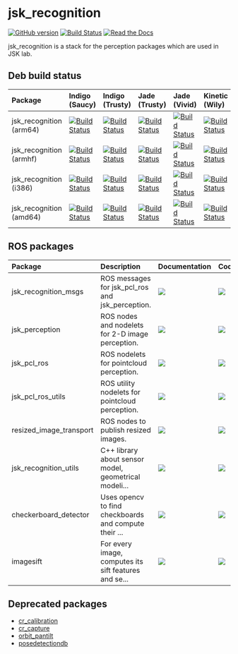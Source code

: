 <!--
    DO NOT EDIT THIS FILE BY HAND.

    This file is automatically generated by /home/wkentaro/jsk_apc/src/jsk-ros-pkg/jsk_recognition/generate_readme.py at 2017-11-25T17:16:08.690253.
-->

jsk\_recognition
===============

[![GitHub version](https://badge.fury.io/gh/jsk-ros-pkg%2Fjsk_recognition.svg)](https://badge.fury.io/gh/jsk-ros-pkg%2Fjsk_recognition)
[![Build Status](https://travis-ci.org/jsk-ros-pkg/jsk_recognition.svg)](https://travis-ci.org/jsk-ros-pkg/jsk_recognition)
[![Read the Docs](https://readthedocs.org/projects/jsk-docs/badge/?version=latest)](http://jsk-docs.readthedocs.org/en/latest/jsk_recognition/doc/index.html)

jsk_recognition is a stack for the perception packages which are used in JSK lab.


Deb build status
----------------

| Package                 | Indigo (Saucy)                                                                                                                                                                                         | Indigo (Trusty)                                                                                                                                                                                          | Jade (Trusty)                                                                                                                                                                                            | Jade (Vivid)                                                                                                                                                                                           | Kinetic (Wily)                                                                                                                                                                                       | Kinetic (Xenial)                                                                                                                                                                                           |
|:------------------------|:-------------------------------------------------------------------------------------------------------------------------------------------------------------------------------------------------------|:---------------------------------------------------------------------------------------------------------------------------------------------------------------------------------------------------------|:---------------------------------------------------------------------------------------------------------------------------------------------------------------------------------------------------------|:-------------------------------------------------------------------------------------------------------------------------------------------------------------------------------------------------------|:-----------------------------------------------------------------------------------------------------------------------------------------------------------------------------------------------------|:-----------------------------------------------------------------------------------------------------------------------------------------------------------------------------------------------------------|
| jsk_recognition (arm64) | [![Build Status](http://build.ros.org/job/Ibin_arm_uSv8__jsk_recognition__ubuntu_saucy_arm64__binary/badge/icon)](http://build.ros.org/job/Ibin_arm_uSv8__jsk_recognition__ubuntu_saucy_arm64__binary) | [![Build Status](http://build.ros.org/job/Ibin_arm_uTv8__jsk_recognition__ubuntu_trusty_arm64__binary/badge/icon)](http://build.ros.org/job/Ibin_arm_uTv8__jsk_recognition__ubuntu_trusty_arm64__binary) | [![Build Status](http://build.ros.org/job/Jbin_arm_uTv8__jsk_recognition__ubuntu_trusty_arm64__binary/badge/icon)](http://build.ros.org/job/Jbin_arm_uTv8__jsk_recognition__ubuntu_trusty_arm64__binary) | [![Build Status](http://build.ros.org/job/Jbin_arm_uVv8__jsk_recognition__ubuntu_vivid_arm64__binary/badge/icon)](http://build.ros.org/job/Jbin_arm_uVv8__jsk_recognition__ubuntu_vivid_arm64__binary) | [![Build Status](http://build.ros.org/job/Kbin_arm_uWv8__jsk_recognition__ubuntu_wily_arm64__binary/badge/icon)](http://build.ros.org/job/Kbin_arm_uWv8__jsk_recognition__ubuntu_wily_arm64__binary) | [![Build Status](http://build.ros.org/job/Kbin_uxv8_uXv8__jsk_recognition__ubuntu_xenial_arm64__binary/badge/icon)](http://build.ros.org/job/Kbin_uxv8_uXv8__jsk_recognition__ubuntu_xenial_arm64__binary) |
| jsk_recognition (armhf) | [![Build Status](http://build.ros.org/job/Ibin_arm_uShf__jsk_recognition__ubuntu_saucy_armhf__binary/badge/icon)](http://build.ros.org/job/Ibin_arm_uShf__jsk_recognition__ubuntu_saucy_armhf__binary) | [![Build Status](http://build.ros.org/job/Ibin_arm_uThf__jsk_recognition__ubuntu_trusty_armhf__binary/badge/icon)](http://build.ros.org/job/Ibin_arm_uThf__jsk_recognition__ubuntu_trusty_armhf__binary) | [![Build Status](http://build.ros.org/job/Jbin_arm_uThf__jsk_recognition__ubuntu_trusty_armhf__binary/badge/icon)](http://build.ros.org/job/Jbin_arm_uThf__jsk_recognition__ubuntu_trusty_armhf__binary) | [![Build Status](http://build.ros.org/job/Jbin_arm_uVhf__jsk_recognition__ubuntu_vivid_armhf__binary/badge/icon)](http://build.ros.org/job/Jbin_arm_uVhf__jsk_recognition__ubuntu_vivid_armhf__binary) | [![Build Status](http://build.ros.org/job/Kbin_arm_uWhf__jsk_recognition__ubuntu_wily_armhf__binary/badge/icon)](http://build.ros.org/job/Kbin_arm_uWhf__jsk_recognition__ubuntu_wily_armhf__binary) | [![Build Status](http://build.ros.org/job/Kbin_uxhf_uXhf__jsk_recognition__ubuntu_xenial_armhf__binary/badge/icon)](http://build.ros.org/job/Kbin_uxhf_uXhf__jsk_recognition__ubuntu_xenial_armhf__binary) |
| jsk_recognition (i386)  | [![Build Status](http://build.ros.org/job/Ibin_uS32__jsk_recognition__ubuntu_saucy_i386__binary/badge/icon)](http://build.ros.org/job/Ibin_uS32__jsk_recognition__ubuntu_saucy_i386__binary)           | [![Build Status](http://build.ros.org/job/Ibin_uT32__jsk_recognition__ubuntu_trusty_i386__binary/badge/icon)](http://build.ros.org/job/Ibin_uT32__jsk_recognition__ubuntu_trusty_i386__binary)           | [![Build Status](http://build.ros.org/job/Jbin_uT32__jsk_recognition__ubuntu_trusty_i386__binary/badge/icon)](http://build.ros.org/job/Jbin_uT32__jsk_recognition__ubuntu_trusty_i386__binary)           | [![Build Status](http://build.ros.org/job/Jbin_uV32__jsk_recognition__ubuntu_vivid_i386__binary/badge/icon)](http://build.ros.org/job/Jbin_uV32__jsk_recognition__ubuntu_vivid_i386__binary)           | [![Build Status](http://build.ros.org/job/Kbin_uW32__jsk_recognition__ubuntu_wily_i386__binary/badge/icon)](http://build.ros.org/job/Kbin_uW32__jsk_recognition__ubuntu_wily_i386__binary)           | [![Build Status](http://build.ros.org/job/Kbin_uX32__jsk_recognition__ubuntu_xenial_i386__binary/badge/icon)](http://build.ros.org/job/Kbin_uX32__jsk_recognition__ubuntu_xenial_i386__binary)             |
| jsk_recognition (amd64) | [![Build Status](http://build.ros.org/job/Ibin_uS64__jsk_recognition__ubuntu_saucy_amd64__binary/badge/icon)](http://build.ros.org/job/Ibin_uS64__jsk_recognition__ubuntu_saucy_amd64__binary)         | [![Build Status](http://build.ros.org/job/Ibin_uT64__jsk_recognition__ubuntu_trusty_amd64__binary/badge/icon)](http://build.ros.org/job/Ibin_uT64__jsk_recognition__ubuntu_trusty_amd64__binary)         | [![Build Status](http://build.ros.org/job/Jbin_uT64__jsk_recognition__ubuntu_trusty_amd64__binary/badge/icon)](http://build.ros.org/job/Jbin_uT64__jsk_recognition__ubuntu_trusty_amd64__binary)         | [![Build Status](http://build.ros.org/job/Jbin_uV64__jsk_recognition__ubuntu_vivid_amd64__binary/badge/icon)](http://build.ros.org/job/Jbin_uV64__jsk_recognition__ubuntu_vivid_amd64__binary)         | [![Build Status](http://build.ros.org/job/Kbin_uW64__jsk_recognition__ubuntu_wily_amd64__binary/badge/icon)](http://build.ros.org/job/Kbin_uW64__jsk_recognition__ubuntu_wily_amd64__binary)         | [![Build Status](http://build.ros.org/job/Kbin_uX64__jsk_recognition__ubuntu_xenial_amd64__binary/badge/icon)](http://build.ros.org/job/Kbin_uX64__jsk_recognition__ubuntu_xenial_amd64__binary)           |


ROS packages
------------

| Package                 | Description                                           | Documentation                                                                                                                                       | Code                                                                                                                                             |
|:------------------------|:------------------------------------------------------|:----------------------------------------------------------------------------------------------------------------------------------------------------|:-------------------------------------------------------------------------------------------------------------------------------------------------|
| jsk_recognition_msgs    | ROS messages for jsk_pcl_ros and jsk_perception.      | [![](https://img.shields.io/badge/docs-here-brightgreen.svg)](http://wiki.ros.org/jsk_recognition_msgs)                                             | [![](https://img.shields.io/badge/code-here-brightgreen.svg)](http://github.com/jsk-ros-pkg/jsk_recognition/tree/master/jsk_recognition_msgs)    |
| jsk_perception          | ROS nodes and nodelets for 2-D image perception.      | [![](https://img.shields.io/badge/docs-here-brightgreen.svg)](http://jsk-docs.readthedocs.io/en/latest/jsk_recognition/doc/jsk_perception)          | [![](https://img.shields.io/badge/code-here-brightgreen.svg)](http://github.com/jsk-ros-pkg/jsk_recognition/tree/master/jsk_perception)          |
| jsk_pcl_ros             | ROS nodelets for pointcloud perception.               | [![](https://img.shields.io/badge/docs-here-brightgreen.svg)](http://jsk-docs.readthedocs.io/en/latest/jsk_recognition/doc/jsk_pcl_ros)             | [![](https://img.shields.io/badge/code-here-brightgreen.svg)](http://github.com/jsk-ros-pkg/jsk_recognition/tree/master/jsk_pcl_ros)             |
| jsk_pcl_ros_utils       | ROS utility nodelets for pointcloud perception.       | [![](https://img.shields.io/badge/docs-here-brightgreen.svg)](http://jsk-docs.readthedocs.io/en/latest/jsk_recognition/doc/jsk_pcl_ros_utils)       | [![](https://img.shields.io/badge/code-here-brightgreen.svg)](http://github.com/jsk-ros-pkg/jsk_recognition/tree/master/jsk_pcl_ros_utils)       |
| resized_image_transport | ROS nodes to publish resized images.                  | [![](https://img.shields.io/badge/docs-here-brightgreen.svg)](http://jsk-docs.readthedocs.io/en/latest/jsk_recognition/doc/resized_image_transport) | [![](https://img.shields.io/badge/code-here-brightgreen.svg)](http://github.com/jsk-ros-pkg/jsk_recognition/tree/master/resized_image_transport) |
| jsk_recognition_utils   | C++ library about sensor model, geometrical modeli... | [![](https://img.shields.io/badge/docs-here-brightgreen.svg)](http://jsk-docs.readthedocs.io/en/latest/jsk_recognition/jsk_recognition_utils)       | [![](https://img.shields.io/badge/code-here-brightgreen.svg)](http://github.com/jsk-ros-pkg/jsk_recognition/tree/master/jsk_recognition_utils)   |
| checkerboard_detector   | Uses opencv to find checkboards and compute their ... | [![](https://img.shields.io/badge/docs-here-brightgreen.svg)](http://jsk-docs.readthedocs.io/en/latest/jsk_recognition/doc/checkerboard_detector)   | [![](https://img.shields.io/badge/code-here-brightgreen.svg)](http://github.com/jsk-ros-pkg/jsk_recognition/tree/master/checkerboard_detector)   |
| imagesift               | For every image, computes its sift features and se... | [![](https://img.shields.io/badge/docs-here-brightgreen.svg)](http://jsk-docs.readthedocs.io/en/latest/jsk_recognition/doc/imagesift)               | [![](https://img.shields.io/badge/code-here-brightgreen.svg)](http://github.com/jsk-ros-pkg/jsk_recognition/tree/master/imagesift)               |


Deprecated packages
-------------------
* [cr\_calibration](https://github.com/jsk-ros-pkg/jsk_recognition/tree/master/cr_calibration)
* [cr\_capture](https://github.com/jsk-ros-pkg/jsk_recognition/tree/master/cr_capture)
* [orbit\_pantilt](https://github.com/jsk-ros-pkg/jsk_recognition/tree/master/orbit_pantilt)
* [posedetectiondb](https://github.com/jsk-ros-pkg/jsk_recognition/tree/master/posedetectiondb)
